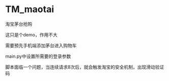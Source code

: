 # TM_maotai
淘宝茅台抢购

这只是个demo，作用不大

需要预先手机端添加茅台进入购物车

main.py中设置所需要的登录参数

脚本面临一个问题，当连续请求8次后，就会触发淘宝的安全机制，出现滑动验证码
